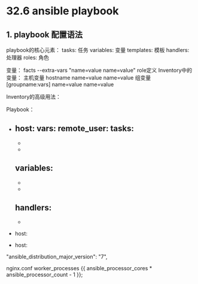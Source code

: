 # 32.6 ansible playbook

## 1. playbook 配置语法
playbook的核心元素：
  tasks: 任务
  variables: 变量
  templates: 模板
  handlers: 处理器
  roles: 角色

变量：
  facts
  --extra-vars "name=value name=value"
  role定义
  Inventory中的变量：
    主机变量
      hostname name=value name=value
    组变量
      [groupname:vars]
      name=value
      name=value

Inventory的高级用法：

Playbook：

  - host:
    vars:
    remote_user:
    tasks:
      -
      -
      -
    variables:
      -
      -
      -
    handlers:
      -
      -

  - host:

  - host:

"ansible_distribution_major_version": "7",

nginx.conf
  worker_processes {{ ansible_processor_cores * ansible_processor_count - 1 }};
